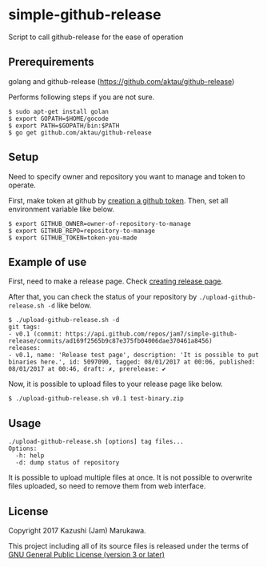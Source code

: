 # simple-github-release
Script to call github-release for the ease of operation

## Prerequirements
golang and github-release (https://github.com/aktau/github-release)

Performs following steps if you are not sure.
```
$ sudo apt-get install golan
$ export GOPATH=$HOME/gocode
$ export PATH=$GOPATH/bin:$PATH
$ go get github.com/aktau/github-release
```

## Setup
Need to specify owner and repository you want to manage and token to operate.

First, make token at github by [creation a github token](https://help.github.com/articles/creating-an-access-token-for-command-line-use/).  Then, set all environment variable like below.
```
$ export GITHUB_OWNER=owner-of-repository-to-manage
$ export GITHUB_REPO=repository-to-manage
$ export GITHUB_TOKEN=token-you-made
```

## Example of use
First, need to make a release page.  Check [creating release page](https://help.github.com/articles/creating-releases/).

After that, you can check the status of your repository by `./upload-github-release.sh -d` like below.
```
$ ./upload-github-release.sh -d
git tags:
- v0.1 (commit: https://api.github.com/repos/jam7/simple-github-release/commits/ad169f2565b9c87e375fb04006dae370461a8456)
releases:
- v0.1, name: 'Release test page', description: 'It is possible to put binaries here.', id: 5097090, tagged: 08/01/2017 at 00:06, published: 08/01/2017 at 00:46, draft: ✗, prerelease: ✔
```

Now, it is possible to upload files to your release page like below.
```
$ ./upload-github-release.sh v0.1 test-binary.zip
```

## Usage
```
./upload-github-release.sh [options] tag files...
Options:
  -h: help
  -d: dump status of repository
```

It is possible to upload multiple files at once.  It is not possible to overwrite files uploaded, so need to remove them from web interface.

## License
Copyright 2017 Kazushi (Jam) Marukawa.

This project including all of its source files is released under the terms of [GNU General Public License (version 3 or later)](http://www.gnu.org/licenses/gpl.txt)
